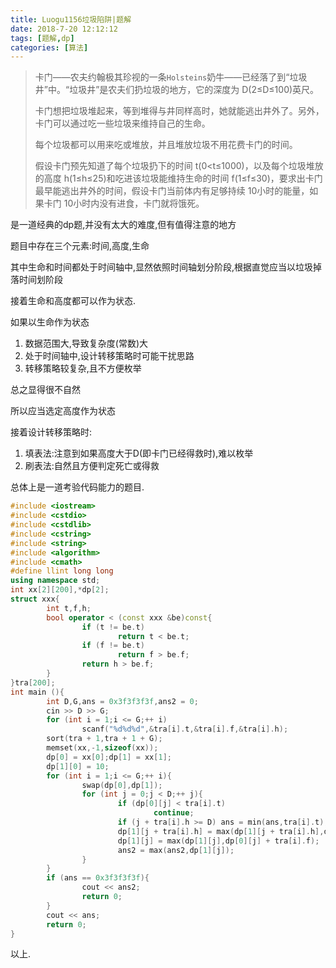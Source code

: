 ```yaml
---
title: Luogu1156垃圾陷阱|题解
date: 2018-7-20 12:12:12
tags: [题解,dp]
categories: [算法]
---
```


> 卡门――农夫约翰极其珍视的一条`Holsteins`奶牛――已经落了到“垃圾井”中。“垃圾井”是农夫们扔垃圾的地方，它的深度为 D(2≤D≤100)英尺。
> 
> 卡门想把垃圾堆起来，等到堆得与井同样高时，她就能逃出井外了。另外，卡门可以通过吃一些垃圾来维持自己的生命。
> 
> 每个垃圾都可以用来吃或堆放，并且堆放垃圾不用花费卡门的时间。
> 
> 假设卡门预先知道了每个垃圾扔下的时间 t(0<t≤1000)，以及每个垃圾堆放的高度 h(1≤h≤25)和吃进该垃圾能维持生命的时间 f(1≤f≤30)，要求出卡门最早能逃出井外的时间，假设卡门当前体内有足够持续 10小时的能量，如果卡门 10小时内没有进食，卡门就将饿死。

是一道经典的dp题,并没有太大的难度,但有值得注意的地方

题目中存在三个元素:时间,高度,生命

其中生命和时间都处于时间轴中,显然依照时间轴划分阶段,根据直觉应当以垃圾掉落时间划阶段

接着生命和高度都可以作为状态.

如果以生命作为状态

1. 数据范围大,导致复杂度(常数)大
2. 处于时间轴中,设计转移策略时可能干扰思路
3. 转移策略较复杂,且不方便枚举

总之显得很不自然

所以应当选定高度作为状态

接着设计转移策略时:

1. 填表法:注意到如果高度大于D(即卡门已经得救时),难以枚举
2. 刷表法:自然且方便判定死亡或得救

总体上是一道考验代码能力的题目.

```c++
#include <iostream>
#include <cstdio>
#include <cstdlib>
#include <cstring>
#include <string>
#include <algorithm>
#include <cmath>
#define llint long long
using namespace std;
int xx[2][200],*dp[2];
struct xxx{
        int t,f,h;
        bool operator < (const xxx &be)const{
                if (t != be.t)
                        return t < be.t;
                if (f != be.t)
                        return f > be.f;
                return h > be.f;
        }
}tra[200];
int main (){
        int D,G,ans = 0x3f3f3f3f,ans2 = 0;
        cin >> D >> G;
        for (int i = 1;i <= G;++ i)
                scanf("%d%d%d",&tra[i].t,&tra[i].f,&tra[i].h);
        sort(tra + 1,tra + 1 + G);
        memset(xx,-1,sizeof(xx));
        dp[0] = xx[0];dp[1] = xx[1];
        dp[1][0] = 10;
        for (int i = 1;i <= G;++ i){
                swap(dp[0],dp[1]);
                for (int j = 0;j < D;++ j){
                        if (dp[0][j] < tra[i].t)
                                continue;
                        if (j + tra[i].h >= D) ans = min(ans,tra[i].t);
                        dp[1][j + tra[i].h] = max(dp[1][j + tra[i].h],dp[0][j]);
                        dp[1][j] = max(dp[1][j],dp[0][j] + tra[i].f);
                        ans2 = max(ans2,dp[1][j]);
                }
        }
        if (ans == 0x3f3f3f3f){
                cout << ans2;
                return 0;
        }
        cout << ans;
        return 0;
}
```

以上.